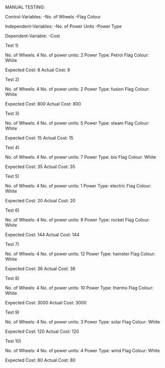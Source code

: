 MANUAL TESTING:

Control-Variables: -No. of Wheels
                   -Flag Colour

Independent-Variables: -No. of Power Units
                       -Power Type

Dependent-Variable: -Cost

Test 1)

No. of Wheels: 4
No. of power units: 2
Power Type: Petrol
Flag Colour: White

Expected Cost: 8
Actual Cost: 8


Test 2)

No. of Wheels: 4
No. of power units: 2
Power Type: fusion
Flag Colour: White

Expected Cost: 800
Actual Cost: 800


Test 3)

No. of Wheels: 4
No. of power units: 5
Power Type: steam
Flag Colour: White

Expected Cost: 15
Actual Cost: 15


Test 4)

No. of Wheels: 4
No. of power units: 7
Power Type: bio
Flag Colour: White

Expected Cost: 35
Actual Cost: 35


Test 5)

No. of Wheels: 4
No. of power units: 1
Power Type: electric
Flag Colour: White

Expected Cost: 20
Actual Cost: 20


Test 6)

No. of Wheels: 4
No. of power units: 9
Power Type: rocket
Flag Colour: White

Expected Cost: 144
Actual Cost: 144


Test 7)

No. of Wheels: 4
No. of power units: 12
Power Type: hamster
Flag Colour: White

Expected Cost: 36
Actual Cost: 36


Test 8)

No. of Wheels: 4
No. of power units: 10
Power Type: thermo
Flag Colour: White

Expected Cost: 3000
Actual Cost: 3000


Test 9)

No. of Wheels: 4
No. of power units: 3
Power Type: solar
Flag Colour: White

Expected Cost: 120
Actual Cost: 120


Test 10)

No. of Wheels: 4
No. of power units: 4
Power Type: wind
Flag Colour: White

Expected Cost: 80
Actual Cost: 80